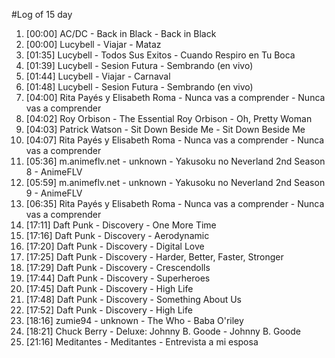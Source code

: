 #Log of 15 day

1. [00:00] AC/DC - Back in Black - Back in Black
1. [00:00] Lucybell - Viajar - Mataz
1. [01:35] Lucybell - Todos Sus Exitos - Cuando Respiro en Tu Boca
1. [01:39] Lucybell - Sesion Futura - Sembrando (en vivo)
1. [01:44] Lucybell - Viajar - Carnaval
1. [01:48] Lucybell - Sesion Futura - Sembrando (en vivo)
1. [04:00] Rita Payés y Elisabeth Roma - Nunca vas a comprender - Nunca vas a comprender
1. [04:02] Roy Orbison - The Essential Roy Orbison - Oh, Pretty Woman
1. [04:03] Patrick Watson - Sit Down Beside Me - Sit Down Beside Me
1. [04:07] Rita Payés y Elisabeth Roma - Nunca vas a comprender - Nunca vas a comprender
1. [05:36] m.animeflv.net - unknown - Yakusoku no Neverland 2nd Season 8 - AnimeFLV
1. [05:59] m.animeflv.net - unknown - Yakusoku no Neverland 2nd Season 9 - AnimeFLV
1. [06:35] Rita Payés y Elisabeth Roma - Nunca vas a comprender - Nunca vas a comprender
1. [17:11] Daft Punk - Discovery - One More Time
1. [17:16] Daft Punk - Discovery - Aerodynamic
1. [17:20] Daft Punk - Discovery - Digital Love
1. [17:25] Daft Punk - Discovery - Harder, Better, Faster, Stronger
1. [17:29] Daft Punk - Discovery - Crescendolls
1. [17:44] Daft Punk - Discovery - Superheroes
1. [17:45] Daft Punk - Discovery - High Life
1. [17:48] Daft Punk - Discovery - Something About Us
1. [17:52] Daft Punk - Discovery - High Life
1. [18:16] zumie94 - unknown - The Who - Baba O'riley
1. [18:21] Chuck Berry - Deluxe: Johnny B. Goode - Johnny B. Goode
1. [21:16] Meditantes - Meditantes - Entrevista a mi esposa
